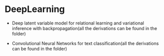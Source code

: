 # DeepLearning

- Deep latent variable model for relational learning and variational inference with backpropagation(all the derivations can be found in the folder)

- Convolutional Neural Networks for text classification(all the derivations can be found in the folder)

